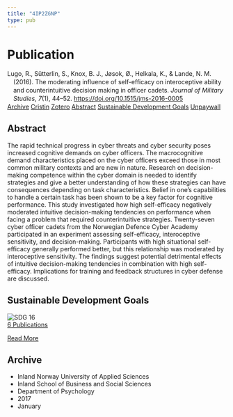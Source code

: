 ```yaml
---
title: "4IP2ZGNP"
type: pub
---
```

<h1>Publication</h1>
<article id="csl-bib-container-4IP2ZGNP" class="csl-bib-container">
  <div class="csl-bib-body" style="line-height: 1.35; padding-left: 1em; text-indent:-1em;">
  <div class="csl-entry">Lugo, R., S&#xFC;tterlin, S., Knox, B. J., J&#xF8;sok, &#xD8;., Helkala, K., &amp; Lande, N. M. (2016). The moderating influence of self-efficacy on interoceptive ability and counterintuitive decision making in officer cadets. <i>Journal of Military Studies</i>, <i>7</i>(1), 44&#x2013;52. <a href="https://doi.org/10.1515/jms-2016-0005">https://doi.org/10.1515/jms-2016-0005</a></div>
</div>
  <div class="csl-bib-buttons">
    <a href="#taxonomy-article-4IP2ZGNP" class="csl-bib-button">Archive</a>
    <a href="https://app.cristin.no/results/show.jsf?id=1421324" alt="Cristin URL" class="csl-bib-button">Cristin</a>
    <a href="http://zotero.org/groups/5402882/items/4IP2ZGNP" alt="Zotero URL" class="csl-bib-button">Zotero</a>
    <a href="#abstract-article-4IP2ZGNP" class="csl-bib-button">Abstract</a>
    <a href="#sdg-article-4IP2ZGNP" class="csl-bib-button">Sustainable Development Goals</a>
    <a href="https://sciendo.com/pdf/10.1515/jms-2016-0005" class="csl-bib-button">Unpaywall</a>
  </div>
  <div id="csl-bib-meta-container-4IP2ZGNP"></div>
</article>
<div id="csl-bib-meta-4IP2ZGNP" class="csl-bib-meta">
  <article id="abstract-article-4IP2ZGNP" class="abstract-article">
    <h1>Abstract</h1>
    The rapid technical progress in cyber threats and cyber security poses increased cognitive demands on cyber officers. The macrocognitive demand characteristics placed on the cyber officers exceed those in most common military contexts and are new in nature. Research on decision-making competence within the cyber domain is needed to identify strategies and give a better understanding of how these strategies can have consequences depending on task characteristics. Belief in one’s capabilities to handle a certain task has been shown to be a key factor for cognitive performance. This study investigated how high self-efficacy negatively moderated intuitive decision-making tendencies on performance when facing a problem that required counterintuitive strategies. Twenty-seven cyber officer cadets from the Norwegian Defence Cyber Academy participated in an experiment assessing self-efficacy, interoceptive sensitivity, and decision-making. Participants with high situational self-efficacy generally performed better, but this relationship was moderated by interoceptive sensitivity. The findings suggest potential detrimental effects of intuitive decision-making tendencies in combination with high self-efficacy. Implications for training and feedback structures in cyber defense are discussed.
  </article>
  <article id="sdg-article-4IP2ZGNP" class="sdg-article">
    <h1>Sustainable Development Goals</h1>
    <div class="sdg-container"><div id="sdg16" class="sdg"> <img src="{{< params subfolder >}}images/sdg/sdg16_en.png" class="image" alt="SDG 16"> <div class="sdg-overlay"> <a href="{{< params subfolder >}}en/archive/?sdg=16#archive" class="sdg-publication-count"><span>6</span> Publications</a> <p><a href="https://sdgs.un.org/goals/goal16" class="sdg-read-more">Read More</a></p> </div> </div></div>
  </article>
  <article id="taxonomy-article-4IP2ZGNP" class="taxonomy-article">
    <h1>Archive</h1>
    <ul>
      <li>Inland Norway University of Applied Sciences</li>
      <li>Inland School of Business and Social Sciences</li>
      <li>Department of Psychology</li>
      <li>2017</li>
      <li>January</li>
    </ul>
  </article>
</div>
